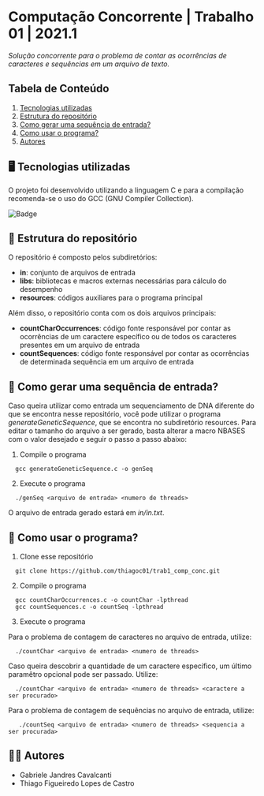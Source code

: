 # Computação Concorrente | Trabalho 01 | 2021.1
*Solução concorrente para o problema de contar as ocorrências de caracteres e sequências em um arquivo de texto.*

## Tabela de Conteúdo

1. [Tecnologias utilizadas](#tecnologias-utilizadas)
2. [Estrutura do repositório](#estrutura-do-repositório)
3. [Como gerar uma sequência de entrada?](#como-gerar-uma-sequência-de-entrada)
4. [Como usar o programa?](#como-usar-o-programa)
5. [Autores](#autores)

## 🖥️ Tecnologias utilizadas
O projeto foi desenvolvido utilizando a linguagem C e para a compilação recomenda-se o uso do GCC (GNU Compiler Collection).

![Badge](https://img.shields.io/badge/C-00599C?style=for-the-badge&logo=c&logoColor=white)

## 📂 Estrutura do repositório
O repositório é composto pelos subdiretórios:
* **in**: conjunto de arquivos de entrada
* **libs**: bibliotecas e macros externas necessárias para cálculo do desempenho
* **resources**: códigos auxiliares para o programa principal

Além disso, o repositório conta com os dois arquivos principais:
* **countCharOccurrences**: código fonte responsável por contar as ocorrências de um caractere específico ou de todos os caracteres presentes em um arquivo de entrada
* **countSequences**: código fonte responsável por contar as ocorrências de determinada sequência em um arquivo de entrada

## 📜 Como gerar uma sequência de entrada?
Caso queira utilizar como entrada um sequenciamento de DNA diferente do que se encontra nesse repositório, você pode utilizar o programa *generateGeneticSequence*, que se encontra no subdiretório resources. Para editar o tamanho do arquivo a ser gerado, basta alterar a macro NBASES com o valor desejado e seguir o passo a passo abaixo:

1. Compile o programa
```
  gcc generateGeneticSequence.c -o genSeq
```

2. Execute o programa
```
  ./genSeq <arquivo de entrada> <numero de threads>
```
O arquivo de entrada gerado estará em *in/in.txt*.

## 🤔 Como usar o programa?

1.  Clone esse repositório
```
  git clone https://github.com/thiagoc01/trab1_comp_conc.git
```

2. Compile o programa
```
  gcc countCharOccurrences.c -o countChar -lpthread
  gcc countSequences.c -o countSeq -lpthread
```

3. Execute o programa

Para o problema de contagem de caracteres no arquivo de entrada, utilize:
```
  ./countChar <arquivo de entrada> <numero de threads>
```

Caso queira descobrir a quantidade de um caractere específico, um último paramêtro opcional pode ser passado. Utilize:
```
  ./countChar <arquivo de entrada> <numero de threads> <caractere a ser procurado>
```

Para o problema de contagem de sequências no arquivo de entrada, utilize:
```
   ./countSeq <arquivo de entrada> <numero de threads> <sequencia a ser procurada>
```

## 👩‍💻 Autores
* Gabriele Jandres Cavalcanti
* Thiago Figueiredo Lopes de Castro
